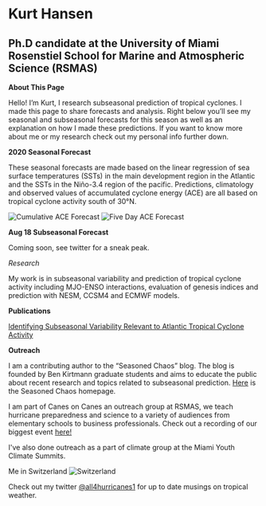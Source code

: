 # Kurt Hansen
## Ph.D candidate at the University of Miami Rosenstiel School for Marine and Atmospheric Science (RSMAS)


**About This Page**

Hello! I’m Kurt, I research subseasonal prediction of tropical cyclones. I made this page to share forecasts and analysis. Right below you’ll see my seasonal and subseasonal forecasts for this season as well as an explanation on how I made these predictions. If you want to know more about me or my research check out my personal info further down.

**2020 Seasonal Forecast**

These seasonal forecasts are made based on the linear regression of sea surface temperatures (SSTs) in the main development region in the Atlantic and the SSTs in the Niño-3.4 region of the pacific. Predictions, climatology and observed values of accumulated cyclone energy (ACE) are all based on tropical cyclone activity south of 30°N.

![Cumulative ACE Forecast](https://user-images.githubusercontent.com/37673640/90967045-b248ac80-e4a7-11ea-8b72-8f7dde85324a.png)
![Five Day ACE Forecast](https://user-images.githubusercontent.com/37673640/90968102-8a147a00-e4b6-11ea-9bfb-e45149444519.png)

**Aug 18 Subseasonal Forecast**

Coming soon, see twitter for a sneak peak. 


*Research*


My work is in subseasonal variability and prediction of tropical cyclone activity including MJO-ENSO interactions, evaluation of genesis indices and prediction with NESM, CCSM4 and ECMWF models.

**Publications**   

[Identifying Subseasonal Variability Relevant to Atlantic Tropical Cyclone Activity](https://journals.ametsoc.org/waf/article/doi/10.1175/WAF-D-19-0260.1/353803/Identifying-Subseasonal-Variability-Relevant-to)

**Outreach**

I am a contributing author to the “Seasoned Chaos” blog. The blog is founded by Ben Kirtmann graduate students and aims to educate the public about recent research and topics related to subseasonal prediction. [Here](https://seasonedchaos.github.io/) is the Seasoned Chaos homepage. 

I am part of Canes on Canes an outreach group at RSMAS, we teach hurricane preparedness and science to a variety of audiences from elementary schools to business professionals. Check out a recording of our biggest event [here!](https://www.youtube.com/watch?v=5VKOYdmWM5I)

I've also done outreach as a part of climate group at the Miami Youth Climate Summits.

Me in Switzerland ![Switzerland](https://user-images.githubusercontent.com/37673640/87254653-02b4ff00-c452-11ea-94ed-96aa31f425dc.jpg)

Check out my twitter [@all4hurricanes1](https://twitter.com/all4hurricanes1) for up to date musings on tropical weather.







